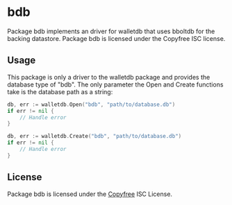 # bdb

Package bdb implements an driver for walletdb that uses bboltdb for the backing
datastore. Package bdb is licensed under the Copyfree ISC license.

## Usage

This package is only a driver to the walletdb package and provides the database
type of "bdb". The only parameter the Open and Create functions take is the
database path as a string:

```Go
db, err := walletdb.Open("bdb", "path/to/database.db")
if err != nil {
	// Handle error
}
```

```Go
db, err := walletdb.Create("bdb", "path/to/database.db")
if err != nil {
	// Handle error
}
```

## License

Package bdb is licensed under the [Copyfree](http://Copyfree.org) ISC License.
